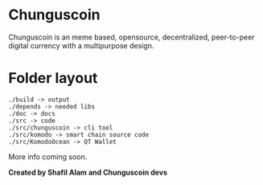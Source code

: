 # Chunguscoin

Chunguscoin is an meme based, opensource, decentralized, peer-to-peer digital currency with a multipurpose design.

# Folder layout
```
./build -> output
./depends -> needed libs
./doc -> docs
./src -> code
./src/chunguscoin -> cli tool
./src/komodo -> smart chain source code
./src/KomodoOcean -> QT Wallet
```

More info coming soon.

**Created by Shafil Alam and Chunguscoin devs**